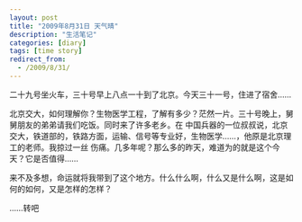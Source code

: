 ```yaml
---
layout: post
title: "2009年8月31日 天气晴"
description: "生活笔记"
categories: [diary]
tags: [time story]
redirect_from:
  - /2009/8/31/
---
```

  
  二十九号坐火车，三十号早上八点一十到了北京。今天三十一号，住进了宿舍……
  
  北京交大，如何理解你？生物医学工程，了解有多少？茫然一片。三十号晚上，舅舅朋友的弟弟请我们吃饭。同时来了许多老乡。在
  中国兵器的一位叔叔说，北京交大，铁道部的，铁路方面，运输、信号等专业好，生物医学……，他原是北京理工的老师。我掠过一丝
  伤痛。几多年呢？那么多的昨天，难道为的就是这个今天？它是否值得……
  
  来不及多想，命运就将我带到了这个地方。什么什么啊，什么又是什么啊，这是如何的如何，又是怎样的怎样？
  
  ……转吧